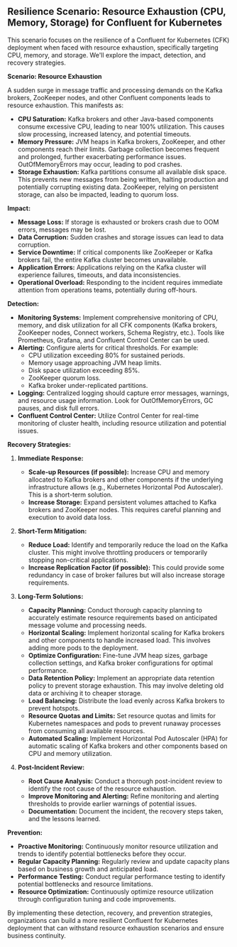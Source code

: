 ## Resilience Scenario: Resource Exhaustion (CPU, Memory, Storage) for Confluent for Kubernetes

This scenario focuses on the resilience of a Confluent for Kubernetes (CFK) deployment when faced with resource exhaustion, specifically targeting CPU, memory, and storage.  We'll explore the impact, detection, and recovery strategies.

**Scenario: Resource Exhaustion**

A sudden surge in message traffic and processing demands on the Kafka brokers, ZooKeeper nodes, and other Confluent components leads to resource exhaustion. This manifests as:

* **CPU Saturation:**  Kafka brokers and other Java-based components consume excessive CPU, leading to near 100% utilization.  This causes slow processing, increased latency, and potential timeouts.
* **Memory Pressure:**  JVM heaps in Kafka brokers, ZooKeeper, and other components reach their limits.  Garbage collection becomes frequent and prolonged, further exacerbating performance issues. OutOfMemoryErrors may occur, leading to pod crashes.
* **Storage Exhaustion:**  Kafka partitions consume all available disk space. This prevents new messages from being written, halting production and potentially corrupting existing data.  ZooKeeper, relying on persistent storage, can also be impacted, leading to quorum loss.

**Impact:**

* **Message Loss:** If storage is exhausted or brokers crash due to OOM errors, messages may be lost.
* **Data Corruption:**  Sudden crashes and storage issues can lead to data corruption.
* **Service Downtime:**  If critical components like ZooKeeper or Kafka brokers fail, the entire Kafka cluster becomes unavailable.
* **Application Errors:**  Applications relying on the Kafka cluster will experience failures, timeouts, and data inconsistencies.
* **Operational Overload:**  Responding to the incident requires immediate attention from operations teams, potentially during off-hours.

**Detection:**

* **Monitoring Systems:**  Implement comprehensive monitoring of CPU, memory, and disk utilization for all CFK components (Kafka brokers, ZooKeeper nodes, Connect workers, Schema Registry, etc.).  Tools like Prometheus, Grafana, and Confluent Control Center can be used.
* **Alerting:** Configure alerts for critical thresholds.  For example:
    * CPU utilization exceeding 80% for sustained periods.
    * Memory usage approaching JVM heap limits.
    * Disk space utilization exceeding 85%.
    * ZooKeeper quorum loss.
    * Kafka broker under-replicated partitions.
* **Logging:**  Centralized logging should capture error messages, warnings, and resource usage information.  Look for OutOfMemoryErrors, GC pauses, and disk full errors.
* **Confluent Control Center:**  Utilize Control Center for real-time monitoring of cluster health, including resource utilization and potential issues.

**Recovery Strategies:**

1. **Immediate Response:**
    * **Scale-up Resources (if possible):**  Increase CPU and memory allocated to Kafka brokers and other components if the underlying infrastructure allows (e.g., Kubernetes Horizontal Pod Autoscaler). This is a short-term solution.
    * **Increase Storage:** Expand persistent volumes attached to Kafka brokers and ZooKeeper nodes. This requires careful planning and execution to avoid data loss.

2. **Short-Term Mitigation:**
    * **Reduce Load:** Identify and temporarily reduce the load on the Kafka cluster.  This might involve throttling producers or temporarily stopping non-critical applications.
    * **Increase Replication Factor (if possible):** This could provide some redundancy in case of broker failures but will also increase storage requirements.

3. **Long-Term Solutions:**
    * **Capacity Planning:**  Conduct thorough capacity planning to accurately estimate resource requirements based on anticipated message volume and processing needs.
    * **Horizontal Scaling:** Implement horizontal scaling for Kafka brokers and other components to handle increased load.  This involves adding more pods to the deployment.
    * **Optimize Configuration:** Fine-tune JVM heap sizes, garbage collection settings, and Kafka broker configurations for optimal performance.
    * **Data Retention Policy:**  Implement an appropriate data retention policy to prevent storage exhaustion.  This may involve deleting old data or archiving it to cheaper storage.
    * **Load Balancing:**  Distribute the load evenly across Kafka brokers to prevent hotspots.
    * **Resource Quotas and Limits:**  Set resource quotas and limits for Kubernetes namespaces and pods to prevent runaway processes from consuming all available resources.
    * **Automated Scaling:** Implement Horizontal Pod Autoscaler (HPA) for automatic scaling of Kafka brokers and other components based on CPU and memory utilization.

4. **Post-Incident Review:**
    * **Root Cause Analysis:** Conduct a thorough post-incident review to identify the root cause of the resource exhaustion.
    * **Improve Monitoring and Alerting:**  Refine monitoring and alerting thresholds to provide earlier warnings of potential issues.
    * **Documentation:**  Document the incident, the recovery steps taken, and the lessons learned.

**Prevention:**

* **Proactive Monitoring:**  Continuously monitor resource utilization and trends to identify potential bottlenecks before they occur.
* **Regular Capacity Planning:**  Regularly review and update capacity plans based on business growth and anticipated load.
* **Performance Testing:**  Conduct regular performance testing to identify potential bottlenecks and resource limitations.
* **Resource Optimization:**  Continuously optimize resource utilization through configuration tuning and code improvements.

By implementing these detection, recovery, and prevention strategies, organizations can build a more resilient Confluent for Kubernetes deployment that can withstand resource exhaustion scenarios and ensure business continuity.
